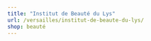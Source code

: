 ```yaml
---
title: "Institut de Beauté du Lys"
url: /versailles/institut-de-beaute-du-lys/
shop: beauté
---
```

